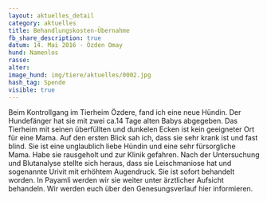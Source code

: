 ```yaml
---
layout: aktuelles_detail
category: aktuelles
title: Behandlungskosten-Übernahme
fb_share_description: true
datum: 14. Mai 2016 - Özden Omay
hund: Namenlos
rasse:
alter:
image_hund: img/tiere/aktuelles/0002.jpg
hash_tag: Spende
visible: true
---
```


Beim Kontrollgang im Tierheim Özdere, fand ich eine neue Hündin. Der Hundefänger hat sie mit zwei ca.14 Tage alten Babys abgegeben.
Das Tierheim mit seinen überfüllten und dunkelen Ecken ist kein geeigneter Ort für eine Mama.
Auf den ersten Blick sah ich, dass sie sehr krank ist und fast blind.
Sie ist eine unglaublich liebe Hündin und eine sehr fürsorgliche Mama.
Habe sie rausgeholt und zur Klinik gefahren. Nach der Untersuchung und Blutanalyse stellte sich heraus, dass sie Leischmaniose hat und sogenannte Urivit mit erhöhtem Augendruck.
Sie ist sofort behandelt worden. In Payamli werden wir sie weiter unter ärztlicher Aufsicht behandeln.
Wir werden euch über den Genesungsverlauf hier informieren.
